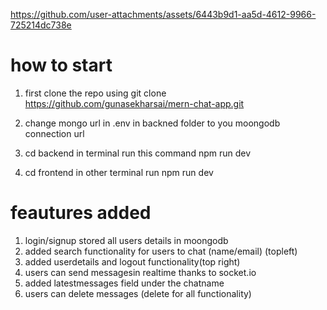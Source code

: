

https://github.com/user-attachments/assets/6443b9d1-aa5d-4612-9966-725214dc738e

# how to start
1) first clone the repo using git clone https://github.com/gunasekharsai/mern-chat-app.git

2) change mongo url in .env in backned folder to you moongodb connection url

3) cd backend in terminal run this command npm run dev
4) cd frontend in other terminal run npm run dev 


# feautures added
1) login/signup stored all users details in moongodb
2) added search functionality for users to chat (name/email) (topleft)
3) added userdetails and logout functionality(top right)
4) users can send messagesin realtime thanks to socket.io
5) added latestmessages field under the chatname
6) users can delete messages (delete for all functionality)
